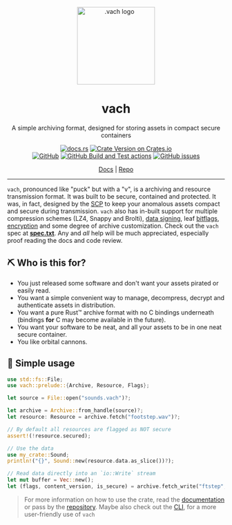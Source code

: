 <p align="center">
  <img src="https://raw.githubusercontent.com/zeskeertwee/virtfs-rs/main/media/logo.png" alt=".vach logo" width="180" height="180">
</p>
<h1 align=center>
  <strong>vach</strong>
</h1>
<p align=center> A simple archiving format, designed for storing assets in compact secure containers </p>

<p align=center>
  <a href="https://docs.rs/vach"><img alt="docs.rs" src="https://img.shields.io/docsrs/vach?style=flat-square"></a>
  <a href="https://crates.io/crates/vach"><img alt="Crate Version on Crates.io" src="https://img.shields.io/crates/v/vach?style=flat-square"></a>
  <br/>
  <a href="https://github.com/zeskeertwee/virtfs-rs/blob/main/LICENSE"><img alt="GitHub" src="https://img.shields.io/github/license/zeskeertwee/vach?style=flat-square"></a>
  <a href="https://github.com/zeskeertwee/vach/actions/workflows/tests.yml"><img alt="GitHub Build and Test actions" src="https://github.com/zeskeertwee/vach/actions/workflows/tests.yml/badge.svg"></a>
  <a href="https://github.com/zeskeertwee/virtfs-rs/issues"><img alt="GitHub issues" src="https://img.shields.io/github/issues-raw/zeskeertwee/virtfs-rs?style=flat-square"></a>
</p>
<p align=center>
 <a href="https://docs.rs/vach">Docs</a> | <a href="https://github.com/zeskeertwee/virtfs-rs">Repo</a>
</p>

---

`vach`, pronounced like "puck" but with a "v", is a archiving and resource transmission format. It was built to be secure, contained and protected. It was, in fact, designed by the [SCP](https://en.wikipedia.org/wiki/SCP_Foundation) to keep your anomalous assets compact and secure during transmission. `vach` also has in-built support for multiple compression schemes (LZ4, Snappy and Brolti), [data signing](https://github.com/dalek-cryptography/ed25519-dalek), leaf [bitflags](https://docs.rs/vach/latest/vach/archive/struct.Flags.html), [encryption](https://docs.rs/aes-gcm/latest/aes_gcm/) and some degree of archive customization. Check out the `vach` spec at **[spec.txt](https://github.com/zeskeertwee/virtfs-rs/blob/main/spec/main.txt)**. Any and *all* help will be much appreciated, especially proof reading the docs and code review.

## ⛏ Who is this for?

- You just released some software and don't want your assets pirated or easily read.
- You want a simple convenient way to manage, decompress, decrypt and authenticate assets in distribution.
- You want a pure Rust™️ archive format with no C bindings underneath (bindings **for** C may become available in the future).
- You want your software to be neat, and all your assets to be in one neat secure container.
- You like orbital cannons.

## 🧷 Simple usage

```rust
use std::fs::File;
use vach::prelude::{Archive, Resource, Flags};

let source = File::open("sounds.vach")?;

let archive = Archive::from_handle(source)?;
let resource: Resource = archive.fetch("footstep.wav")?;

// By default all resources are flagged as NOT secure
assert!(!resource.secured);

// Use the data
use my_crate::Sound;
println!("{}", Sound::new(resource.data.as_slice())?);

// Read data directly into an `io::Write` stream
let mut buffer = Vec::new();
let (flags, content_version, is_secure) = archive.fetch_write("ftstep", &mut buffer)?;
```

> For more information on how to use the crate, read the [documentation](https://docs.rs/vach) or pass by the [repository](https://github.com/zeskeertwee/vach). Maybe also check out the [CLI](https://crates.io/crates/vach-cli), for a more user-friendly use of `vach`
